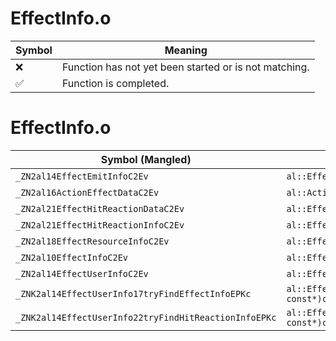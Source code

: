 # EffectInfo.o
| Symbol | Meaning 
| ------------- | ------------- 
| :x: | Function has not yet been started or is not matching. 
| :white_check_mark: | Function is completed. 


# EffectInfo.o
| Symbol (Mangled) | Symbol (Demangled) | Decompiled? |
| ------------- |  ------------- | ------------- |
| `_ZN2al14EffectEmitInfoC2Ev` | `al::EffectEmitInfo::EffectEmitInfo(void)` | :x: |
| `_ZN2al16ActionEffectDataC2Ev` | `al::ActionEffectData::ActionEffectData(void)` | :x: |
| `_ZN2al21EffectHitReactionDataC2Ev` | `al::EffectHitReactionData::EffectHitReactionData(void)` | :x: |
| `_ZN2al21EffectHitReactionInfoC2Ev` | `al::EffectHitReactionInfo::EffectHitReactionInfo(void)` | :x: |
| `_ZN2al18EffectResourceInfoC2Ev` | `al::EffectResourceInfo::EffectResourceInfo(void)` | :x: |
| `_ZN2al10EffectInfoC2Ev` | `al::EffectInfo::EffectInfo(void)` | :x: |
| `_ZN2al14EffectUserInfoC2Ev` | `al::EffectUserInfo::EffectUserInfo(void)` | :x: |
| `_ZNK2al14EffectUserInfo17tryFindEffectInfoEPKc` | `al::EffectUserInfo::tryFindEffectInfo(char const*)const` | :x: |
| `_ZNK2al14EffectUserInfo22tryFindHitReactionInfoEPKc` | `al::EffectUserInfo::tryFindHitReactionInfo(char const*)const` | :x: |
